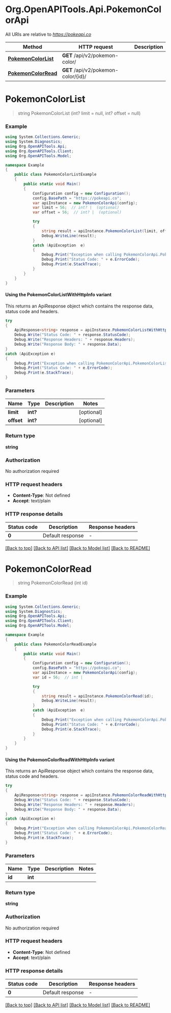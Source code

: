 # Org.OpenAPITools.Api.PokemonColorApi

All URIs are relative to *https://pokeapi.co*

| Method | HTTP request | Description |
|--------|--------------|-------------|
| [**PokemonColorList**](PokemonColorApi.md#pokemoncolorlist) | **GET** /api/v2/pokemon-color/ |  |
| [**PokemonColorRead**](PokemonColorApi.md#pokemoncolorread) | **GET** /api/v2/pokemon-color/{id}/ |  |

<a id="pokemoncolorlist"></a>
# **PokemonColorList**
> string PokemonColorList (int? limit = null, int? offset = null)



### Example
```csharp
using System.Collections.Generic;
using System.Diagnostics;
using Org.OpenAPITools.Api;
using Org.OpenAPITools.Client;
using Org.OpenAPITools.Model;

namespace Example
{
    public class PokemonColorListExample
    {
        public static void Main()
        {
            Configuration config = new Configuration();
            config.BasePath = "https://pokeapi.co";
            var apiInstance = new PokemonColorApi(config);
            var limit = 56;  // int? |  (optional) 
            var offset = 56;  // int? |  (optional) 

            try
            {
                string result = apiInstance.PokemonColorList(limit, offset);
                Debug.WriteLine(result);
            }
            catch (ApiException  e)
            {
                Debug.Print("Exception when calling PokemonColorApi.PokemonColorList: " + e.Message);
                Debug.Print("Status Code: " + e.ErrorCode);
                Debug.Print(e.StackTrace);
            }
        }
    }
}
```

#### Using the PokemonColorListWithHttpInfo variant
This returns an ApiResponse object which contains the response data, status code and headers.

```csharp
try
{
    ApiResponse<string> response = apiInstance.PokemonColorListWithHttpInfo(limit, offset);
    Debug.Write("Status Code: " + response.StatusCode);
    Debug.Write("Response Headers: " + response.Headers);
    Debug.Write("Response Body: " + response.Data);
}
catch (ApiException e)
{
    Debug.Print("Exception when calling PokemonColorApi.PokemonColorListWithHttpInfo: " + e.Message);
    Debug.Print("Status Code: " + e.ErrorCode);
    Debug.Print(e.StackTrace);
}
```

### Parameters

| Name | Type | Description | Notes |
|------|------|-------------|-------|
| **limit** | **int?** |  | [optional]  |
| **offset** | **int?** |  | [optional]  |

### Return type

**string**

### Authorization

No authorization required

### HTTP request headers

 - **Content-Type**: Not defined
 - **Accept**: text/plain


### HTTP response details
| Status code | Description | Response headers |
|-------------|-------------|------------------|
| **0** | Default response |  -  |

[[Back to top]](#) [[Back to API list]](../README.md#documentation-for-api-endpoints) [[Back to Model list]](../README.md#documentation-for-models) [[Back to README]](../README.md)

<a id="pokemoncolorread"></a>
# **PokemonColorRead**
> string PokemonColorRead (int id)



### Example
```csharp
using System.Collections.Generic;
using System.Diagnostics;
using Org.OpenAPITools.Api;
using Org.OpenAPITools.Client;
using Org.OpenAPITools.Model;

namespace Example
{
    public class PokemonColorReadExample
    {
        public static void Main()
        {
            Configuration config = new Configuration();
            config.BasePath = "https://pokeapi.co";
            var apiInstance = new PokemonColorApi(config);
            var id = 56;  // int | 

            try
            {
                string result = apiInstance.PokemonColorRead(id);
                Debug.WriteLine(result);
            }
            catch (ApiException  e)
            {
                Debug.Print("Exception when calling PokemonColorApi.PokemonColorRead: " + e.Message);
                Debug.Print("Status Code: " + e.ErrorCode);
                Debug.Print(e.StackTrace);
            }
        }
    }
}
```

#### Using the PokemonColorReadWithHttpInfo variant
This returns an ApiResponse object which contains the response data, status code and headers.

```csharp
try
{
    ApiResponse<string> response = apiInstance.PokemonColorReadWithHttpInfo(id);
    Debug.Write("Status Code: " + response.StatusCode);
    Debug.Write("Response Headers: " + response.Headers);
    Debug.Write("Response Body: " + response.Data);
}
catch (ApiException e)
{
    Debug.Print("Exception when calling PokemonColorApi.PokemonColorReadWithHttpInfo: " + e.Message);
    Debug.Print("Status Code: " + e.ErrorCode);
    Debug.Print(e.StackTrace);
}
```

### Parameters

| Name | Type | Description | Notes |
|------|------|-------------|-------|
| **id** | **int** |  |  |

### Return type

**string**

### Authorization

No authorization required

### HTTP request headers

 - **Content-Type**: Not defined
 - **Accept**: text/plain


### HTTP response details
| Status code | Description | Response headers |
|-------------|-------------|------------------|
| **0** | Default response |  -  |

[[Back to top]](#) [[Back to API list]](../README.md#documentation-for-api-endpoints) [[Back to Model list]](../README.md#documentation-for-models) [[Back to README]](../README.md)

